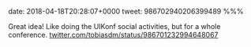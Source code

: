 date: 2018-04-18T20:28:07+0000
tweet: 986702940206399489
%%%

Great idea! Like doing the UIKonf social activities, but for a whole conference. [twitter.com/tobiasdm/status/986701232994648067](https://twitter.com/tobiasdm/status/986701232994648067)
